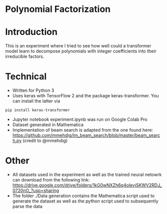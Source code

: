 # Polynomial Factorization

# Introduction

This is an experiment where I tried to see how well could a transformer model learn to decompose polynomials with integer coefficients into their irreducible factors.

# Technical
* Written for Python 3
* Uses keras with TensorFlow 2 and the package keras-transformer. You can install the latter via

```console
pip install keras-transformer
```

* Jupyter notebook experiment.ipynb was run on Google Colab Pro
* Dataset generated in Mathematica
* Implementation of beam search is adapted from the one found here: https://github.com/mmehdig/lm_beam_search/blob/master/beam_search.py (credit to @mmehdig)

# Other

* All datasets used in the experiment as well as the trained neural netowrk can download from the following link: 
https://drive.google.com/drive/folders/1kG0wNXZh6q4olevjSKWV2RDJ_0720nO_?usp=sharing
* The folder ./Data generation contains the Mathematica script used to generate the dataset as well as the python script used to subsequently parse the data

